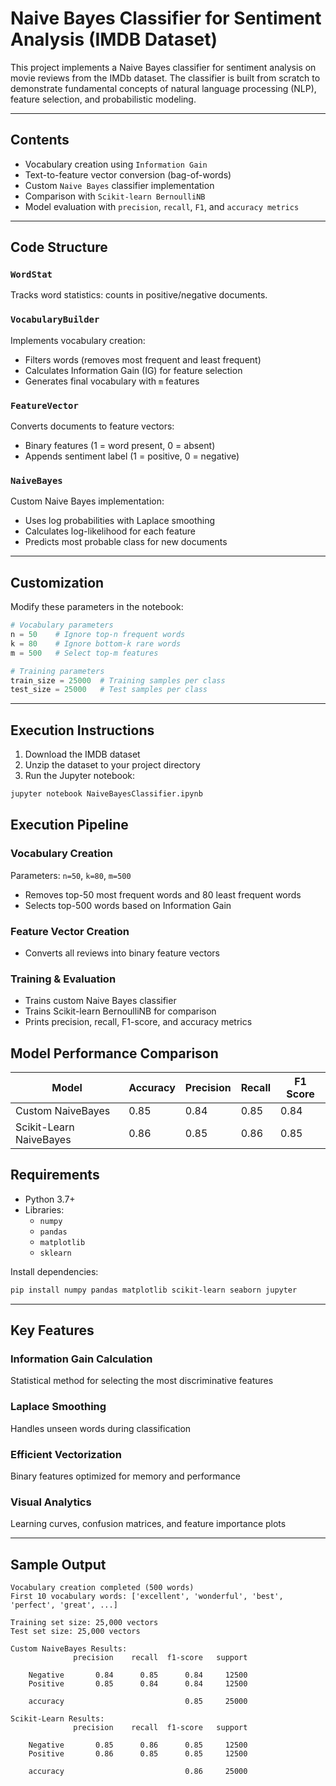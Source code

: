 # Naive Bayes Classifier for Sentiment Analysis (IMDB Dataset)

This project implements a Naive Bayes classifier for sentiment analysis on movie reviews from the IMDb dataset. The classifier is built from scratch to demonstrate fundamental concepts of natural language processing (NLP), feature selection, and probabilistic modeling.

---

## Contents

- Vocabulary creation using `Information Gain`  
- Text-to-feature vector conversion (bag-of-words)  
- Custom `Naive Bayes` classifier implementation  
- Comparison with `Scikit-learn BernoulliNB`  
- Model evaluation with `precision`, `recall`, `F1`, and `accuracy metrics`  

---

## Code Structure

### `WordStat`
Tracks word statistics: counts in positive/negative documents.

### `VocabularyBuilder`
Implements vocabulary creation:
- Filters words (removes most frequent and least frequent)
- Calculates Information Gain (IG) for feature selection
- Generates final vocabulary with `m` features

### `FeatureVector`
Converts documents to feature vectors:
- Binary features (1 = word present, 0 = absent)
- Appends sentiment label (1 = positive, 0 = negative)

### `NaiveBayes`
Custom Naive Bayes implementation:
- Uses log probabilities with Laplace smoothing
- Calculates log-likelihood for each feature
- Predicts most probable class for new documents

---

## Customization

Modify these parameters in the notebook:

```python
# Vocabulary parameters
n = 50    # Ignore top-n frequent words
k = 80    # Ignore bottom-k rare words
m = 500   # Select top-m features

# Training parameters
train_size = 25000  # Training samples per class
test_size = 25000   # Test samples per class
```
---

## Execution Instructions

1. Download the IMDB dataset  
2. Unzip the dataset to your project directory  
3. Run the Jupyter notebook:

```bash
jupyter notebook NaiveBayesClassifier.ipynb
```
## Execution Pipeline

### Vocabulary Creation
 Parameters: `n=50`, `k=80`, `m=500`
- Removes top-50 most frequent words and 80 least frequent words
- Selects top-500 words based on Information Gain

### Feature Vector Creation
- Converts all reviews into binary feature vectors

### Training & Evaluation
- Trains custom Naive Bayes classifier
- Trains Scikit-learn BernoulliNB for comparison
- Prints precision, recall, F1-score, and accuracy metrics

## Model Performance Comparison
 |Model                 | Accuracy | Precision | Recall | F1 Score |
|----------------------------|----------|-----------|--------|----------|
| Custom NaiveBayes          | 0.85     | 0.84      | 0.85   | 0.84     |
| Scikit-Learn NaiveBayes    | 0.86     | 0.85      | 0.86   | 0.85     |

## Requirements
- Python 3.7+
- Libraries:
    - `numpy`
    - `pandas`
    - `matplotlib`
    - `sklearn`
 
Install dependencies:
```bash
pip install numpy pandas matplotlib scikit-learn seaborn jupyter
```
--- 
## Key Features
### Information Gain Calculation
Statistical method for selecting the most discriminative features

### Laplace Smoothing
Handles unseen words during classification

### Efficient Vectorization
Binary features optimized for memory and performance

### Visual Analytics
Learning curves, confusion matrices, and feature importance plots

---

## Sample Output

```text
Vocabulary creation completed (500 words)  
First 10 vocabulary words: ['excellent', 'wonderful', 'best', 'perfect', 'great', ...]

Training set size: 25,000 vectors  
Test set size: 25,000 vectors

Custom NaiveBayes Results:
              precision    recall  f1-score   support

    Negative       0.84      0.85      0.84     12500
    Positive       0.85      0.84      0.84     12500

    accuracy                           0.85     25000

Scikit-Learn Results:
              precision    recall  f1-score   support

    Negative       0.85      0.86      0.85     12500
    Positive       0.86      0.85      0.85     12500

    accuracy                           0.86     25000

```
